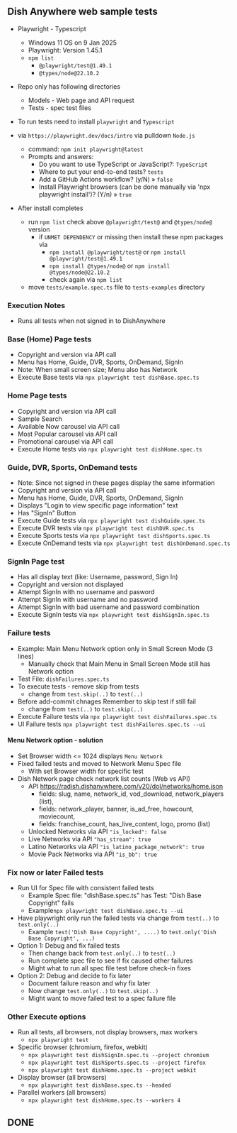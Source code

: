 ## Dish Anywhere web sample tests

- Playwright - Typescript
   - Windows 11 OS on 9 Jan 2025
  - Playwright: Version 1.45.1
  - `npm list`
    - `@playwright/test@1.49.1`
    - `@types/node@22.10.2`

- Repo only has following directories
  - Models - Web page and API request
  - Tests - spec test files
- To run tests need to install `playwright` and `Typescript`
- via `https://playwright.dev/docs/intro` via pulldown `Node.js`
  - command: `npm init playwright@latest`
  - Prompts and answers:
    - Do you want to use TypeScript or JavaScript?: `TypeScript`
    - Where to put your end-to-end tests? `tests`
    - Add a GitHub Actions workflow? (y/N) » `false`
    - Install Playwright browsers (can be done manually via 'npx playwright install')? (Y/n) » `true`
- After install completes
  - run `npm list` check above `@playwright/test@` and `@types/node@` version
    - if `UNMET DEPENDENCY` or missing then install these npm packages via
      - `npm install @playwright/test@` or `npm install @playwright/test@1.49.1`
      - `npm install @types/node@` or `npm install @types/node@22.10.2`
      - check again via `npm list`
  - move `tests/example.spec.ts` file to `tests-examples` directory

### Execution Notes
- Runs all tests when not signed in to DishAnywhere

### Base (Home) Page tests
- Copyright and version via API call
- Menu has Home, Guide, DVR, Sports, OnDemand, SignIn
- Note: When small screen size; Menu also has Network 
- Execute Base tests via `npx playwright test dishBase.spec.ts`

### Home Page tests
- Copyright and version via API call
- Sample Search 
- Available Now carousel via API call
- Most Popular carousel via API call
- Promotional carousel via API call 
- Execute Home tests via `npx playwright test dishHome.spec.ts`

### Guide, DVR, Sports, OnDemand tests
- Note: Since not signed in these pages display the same information
- Copyright and version via API call
- Menu has Home, Guide, DVR, Sports, OnDemand, SignIn
- Displays "Login to view specific page information" text
- Has "SignIn" Button
- Execute Guide tests via `npx playwright test dishGuide.spec.ts`
- Execute DVR tests via `npx playwright test dishDVR.spec.ts`
- Execute Sports tests via `npx playwright test dishSports.spec.ts`
- Execute OnDemand tests via `npx playwright test dishOnDemand.spec.ts`

### SignIn Page test
- Has all display text (like: Username, password, Sign In)
- Copyright and version not displayed
- Attempt SignIn with  no username and pasword
- Attempt SignIn with username and no password
- Attempt SignIn with bad username and password combination
- Execute SignIn tests via `npx playwright test dishSignIn.spec.ts`

### Failure tests
- Example: Main Menu Network option only in Small Screen Mode (3 lines) 
  - Manually check that Main Menu in Small Screen Mode still has Network option
- Test File: `dishFailures.spec.ts`
- To execute tests - remove skip from tests
  - change from `test.skip(..)` to `test(..)`
- Before add-commit chnages Remember to skip test if still fail
  - change from `test(..)` to `test.skip(..)`
- Execute Failure tests via `npx playwright test dishFailures.spec.ts`
- UI Failure tests `npx playwright test dishFailures.spec.ts --ui`
#### Menu Network option - solution
- Set Browser width <= 1024 displays `Menu Network`
- Fixed failed tests and moved to Network Menu Spec file
  - With set Browser width for specific test 
- Dish Network page check network list counts (Web vs API)
  - API https://radish.dishanywhere.com/v20/dol/networks/home.json
    - fields: slug, name, network_id, vod_download, network_players (list), 
    - fields: network_player, banner, is_ad_free, howcount, moviecount,  
    - fields: franchise_count, has_live_content, logo, promo (list)
  - Unlocked Networks via API `"is_locked": false`
  - Live Networks via API `"has_stream": true`
  - Latino Networks via API `"is_latino_package_network": true`
  - Movie Pack Networks via API `"is_bb": true`

### Fix now or later Failed tests 
- Run UI for Spec file with consistent failed tests
  - Example Spec file: "dishBase.spec.ts" has Test: "Dish Base Copyright" fails
  - Example`npx playwright test dishBase.spec.ts --ui`
- Have playwright only run the failed tests via change from `test(..)` to `test.only(..)`
  - Example `test('Dish Base Copyright', ....)` to `test.only('Dish Base Copyright', ...)`
- Option 1: Debug and fix failed tests
  - Then change back from `test.only(..)` to `test(..)`
  - Run complete spec file to see if fix caused other failures
  - Might what to run all spec file test before check-in fixes
- Option 2: Debug and decide to fix later
  - Document failure reason and why fix later
  - Now change `test.only(..)` to `test.skip(..)`
  - Might want to move failed test to a spec failure file

### Other Execute options
- Run all tests, all browsers, not display browsers, max workers
  - `npx playwright test`
- Specific browser (chromium, firefox, webkit)
  - `npx playwright test dishSignIn.spec.ts --project chromium`
  - `npx playwright test dishSports.spec.ts --project firefox`
  - `npx playwright test dishHome.spec.ts --project webkit`
- Display browser (all browsers)
  - `npx playwright test dishBase.spec.ts --headed`
- Parallel workers (all browsers)
  - `npx playwright test dishHome.spec.ts --workers 4` 

## DONE
